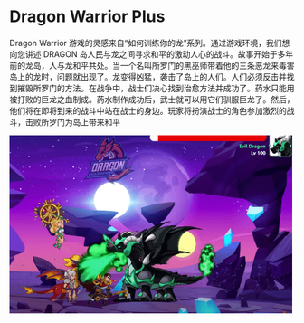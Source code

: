 # Dragon Warrior Plus

Dragon Warrior 游戏的灵感来自“如何训练你的龙”系列。通过游戏环境，我们想向您讲述 DRAGON 岛人民与龙之间寻求和平的激动人心的战斗。故事开始于多年前的龙岛，人与龙和平共处。当一个名叫所罗门的黑巫师带着他的三条恶龙来毒害岛上的龙时，问题就出现了。龙变得凶猛，袭击了岛上的人们。人们必须反击并找到摧毁所罗门的方法。在战争中，战士们决心找到治愈方法并成功了。药水只能用被打败的巨龙之血制成。药水制作成功后，武士就可以用它们驯服巨龙了。然后，他们将在即将到来的战斗中站在战士的身边。玩家将扮演战士的角色参加激烈的战斗，击败所罗门为岛上带来和平

![dragonwarriorplus-dapp-games-bsc-image1-500x315_9f828e948d59a96adc79f28b1d3025ec](dragonwarriorplus-dapp-games-bsc-image1-500x315_9f828e948d59a96adc79f28b1d3025ec.png)
